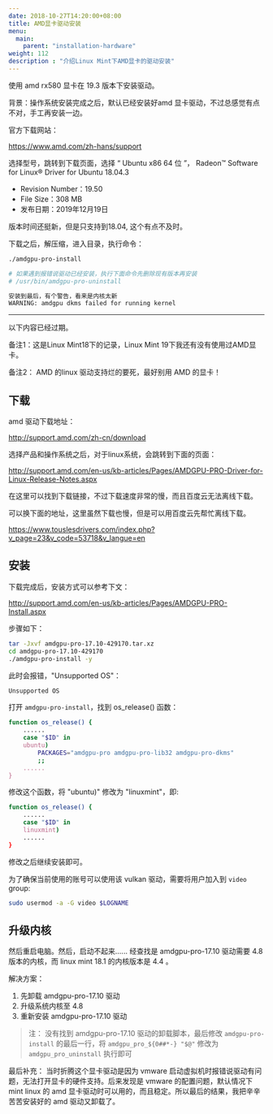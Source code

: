 ```yaml
---
date: 2018-10-27T14:20:00+08:00
title: AMD显卡驱动安装
menu:
  main:
    parent: "installation-hardware"
weight: 112
description : "介绍Linux Mint下AMD显卡的驱动安装"
---
```


使用 amd rx580 显卡在 19.3 版本下安装驱动。

背景：操作系统安装完成之后，默认已经安装好amd 显卡驱动，不过总感觉有点不对，手工再安装一边。

官方下载网站：

https://www.amd.com/zh-hans/support

选择型号，跳转到下载页面，选择 “ Ubuntu x86 64 位 ”， Radeon™ Software for Linux® Driver for Ubuntu 18.04.3

- Revision Number：19.50
- File Size：308 MB
- 发布日期：2019年12月19日

版本时间还挺新，但是只支持到18.04, 这个有点不及时。

下载之后，解压缩，进入目录，执行命令：

```bash
./amdgpu-pro-install

# 如果遇到报错说驱动已经安装，执行下面命令先删除现有版本再安装
# /usr/bin/amdgpu-pro-uninstall 

安装到最后，有个警告，看来是内核太新
WARNING: amdgpu dkms failed for running kernel

```

--------------------------------------

以下内容已经过期。

备注1：这是Linux Mint18下的记录，Linux Mint 19下我还有没有使用过AMD显卡。

备注2： AMD 的linux 驱动支持烂的要死，最好别用 AMD 的显卡！

## 下载

amd 驱动下载地址：

http://support.amd.com/zh-cn/download

选择产品和操作系统之后，对于linux系统，会跳转到下面的页面：

http://support.amd.com/en-us/kb-articles/Pages/AMDGPU-PRO-Driver-for-Linux-Release-Notes.aspx

在这里可以找到下载链接，不过下载速度非常的慢，而且百度云无法离线下载。

可以换下面的地址，这里虽然下载也慢，但是可以用百度云先帮忙离线下载。

https://www.touslesdrivers.com/index.php?v_page=23&v_code=53718&v_langue=en

## 安装

下载完成后，安装方式可以参考下文：

http://support.amd.com/en-us/kb-articles/Pages/AMDGPU-PRO-Install.aspx

步骤如下：

```bash
tar -Jxvf amdgpu-pro-17.10-429170.tar.xz
cd amdgpu-pro-17.10-429170
./amdgpu-pro-install -y
```

此时会报错，"Unsupported OS"：

```bash
Unsupported OS
```

打开 `amdgpu-pro-install`，找到 os_release() 函数：

```bash
function os_release() {
	......
	case "$ID" in
	ubuntu)
		PACKAGES="amdgpu-pro amdgpu-pro-lib32 amdgpu-pro-dkms"
		;;
	......
}
```

修改这个函数，将 "ubuntu)" 修改为 "linuxmint"，即:

```bash
function os_release() {
	......
	case "$ID" in
	linuxmint)
	......
}
```

修改之后继续安装即可。

为了确保当前使用的账号可以使用该 vulkan 驱动，需要将用户加入到 `video` group:

```bash
sudo usermod -a -G video $LOGNAME
```

## 升级内核

然后重启电脑。然后，启动不起来...... 经查找是 amdgpu-pro-17.10 驱动需要 4.8 版本的内核，而 linux mint 18.1 的内核版本是 4.4 。

解决方案：

1. 先卸载 amdgpu-pro-17.10 驱动
2. 升级系统内核至 4.8
3. 重新安装 amdgpu-pro-17.10 驱动

> 注： 没有找到 amdgpu-pro-17.10 驱动的卸载脚本，最后修改 `amdgpu-pro-install` 的最后一行，将 `amdgpu_pro_${0##*-} "$@"` 修改为 `amdgpu_pro_uninstall` 执行即可

最后补充： 当时折腾这个显卡驱动是因为 vmware 启动虚拟机时报错说驱动有问题，无法打开显卡的硬件支持。后来发现是 vmware 的配置问题，默认情况下 mint linux 的 amd 显卡驱动时可以用的，而且稳定。所以最后的结果，我把辛辛苦苦安装好的 amd 驱动又卸载了。




